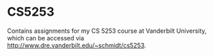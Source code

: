 # CS5253
Contains assignments for my CS 5253 course at Vanderbilt University, which can be accessed via http://www.dre.vanderbilt.edu/~schmidt/cs5253.
